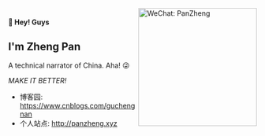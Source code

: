 <img src="http://panzheng.xyz/images/resource/wechat.jpg" alt="WeChat: PanZheng" align="right" height="240">

#### 👋 Hey! Guys

## I'm Zheng Pan

A technical narrator of China. Aha! 😜

_MAKE IT BETTER!_

- 博客园: https://www.cnblogs.com/guchengnan
- 个人站点: http://panzheng.xyz
